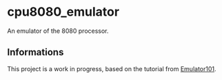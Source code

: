 # cpu8080_emulator

An emulator of the 8080 processor.

## Informations

This project is a work in progress, based on the tutorial from [Emulator101](http://emulator101.com/).